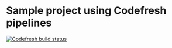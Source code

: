 # Sample project using Codefresh pipelines

[![Codefresh build status]( https://g.codefresh.io/api/badges/pipeline/jlmayorga/Spring%20Boot%20Demo%2FCI?type=cf-1&key=eyJhbGciOiJIUzI1NiJ9.NWZiNmEyYTNiODExMmEwOWRhYWViN2Rl.V94jvCYWUnsGm6tMJfIXXOrcjoKhc_UBLvwRpnVOx3Q)]( https://g.codefresh.io/pipelines/edit/new/builds?id=628078390247487bbfa9fda0&pipeline=CI&projects=Spring%20Boot%20Demo&projectId=6280781a19fe925a8ff88d8a)

